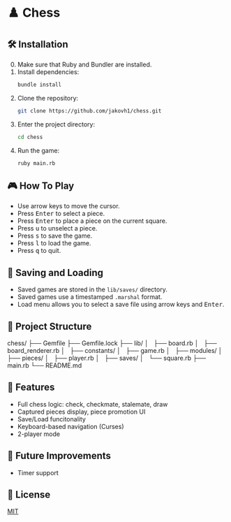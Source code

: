 # ♟️ Chess

## 🛠️ Installation
0. Make sure that Ruby and Bundler are installed.
1. Install dependencies:
   ```bash
   bundle install
   ```
2. Clone the repository:
   ```bash
   git clone https://github.com/jakovh1/chess.git
   ```
3. Enter the project directory:
   ```bash
   cd chess
   ```
4. Run the game:
   ```bash
   ruby main.rb
   ```

## 🎮 How To Play
- Use arrow keys to move the cursor.
- Press <kbd>Enter</kbd> to select a piece.
- Press <kbd>Enter</kbd> to place a piece on the current square.
- Press <kbd>u</kbd> to unselect a piece.
- Press <kbd>s</kbd> to save the game.
- Press <kbd>l</kbd> to load the game.
- Press <kbd>q</kbd> to quit.

## 💾 Saving and Loading
- Saved games are stored in the `lib/saves/` directory.
- Saved games use a timestamped `.marshal` format.
- Load menu allows you to select a save file using arrow keys and <kbd>Enter</kbd>.

## 📁 Project Structure
chess/
├── Gemfile
├── Gemfile.lock
├── lib/
│   ├── board.rb
│   ├── board_renderer.rb
│   ├── constants/
│   ├── game.rb
│   ├── modules/
│   ├── pieces/
│   ├── player.rb
│   ├── saves/
│   └── square.rb
├── main.rb
└── README.md

## 🧠 Features
- Full chess logic: check, checkmate, stalemate, draw
- Captured pieces display, piece promotion UI
- Save/Load funcitonality
- Keyboard-based navigation (Curses)
- 2-player mode

## 🚧 Future Improvements
- Timer support

## 📄 License
[MIT](https://www.mit.edu/~amini/LICENSE.md)

